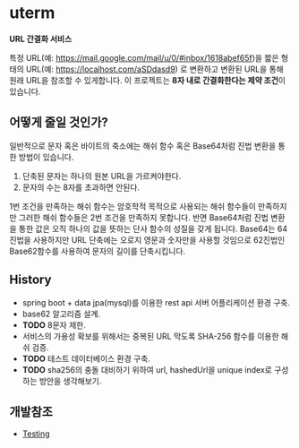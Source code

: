 # uterm
**URL 간결화 서비스**

특정 URL(예: https://mail.google.com/mail/u/0/#inbox/1618abef65f)을 짧은 형태의 URL(예: https://localhost.com/aSDdasd9) 로 변환하고
변환된 URL을 통해 원래 URL을 참조할 수 있게합니다. 이 프로젝트는 **8자 내로 간결화한다는 제약 조건**이 있습니다. 

## 어떻게 줄일 것인가?
일반적으로 문자 혹은 바이트의 축소에는 해쉬 함수 혹은 Base64처럼 진법 변환을 통한 방법이 있습니다.

1. 단축된 문자는 하나의 원본 URL을 가르켜야한다.
2. 문자의 수는 8자를 초과하면 안된다.

1번 조건을 만족하는 해쉬 함수는 암호학적 목적으로 사용되는 해쉬 함수들이 만족하지만 그러한 해쉬 함수들은 2번 조건을 만족하지 못합니다.
반면 Base64처럼 진법 변환을 통한 값은 오직 하나의 값을 뜻하는 단사 함수의 성질을 갖게 됩니다. Base64는 64진법을 사용하지만 URL 단축에는 오로지
영문과 숫자만을 사용할 것임으로 62진법인 Base62함수를 사용하여 문자의 길이를 단축시킵니다.

## History
* spring boot + data jpa(mysql)를 이용한 rest api 서버 어플리케이션 환경 구축.
* base62 알고리즘 설계.
* **TODO** 8문자 제한.
* 서비스의 가용성 확보를 위해서는 중복된 URL 막도록 SHA-256 함수를 이용한 해쉬 검증.
* **TODO** 테스트 데이터베이스 환경 구축.
* **TODO** sha256의 충돌 대비하기 위하여 url, hashedUrl을 unique index로 구성하는 방안을 생각해보기.

## 개발참조
* [Testing](doc/TESTING.md)